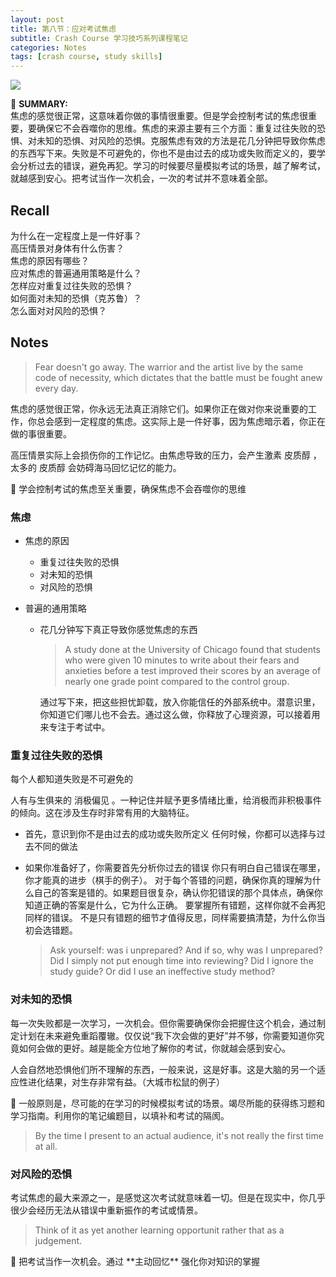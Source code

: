 ```yaml
---
layout: post
title: 第八节：应对考试焦虑
subtitle: Crash Course 学习技巧系列课程笔记
categories: Notes
tags: [crash course, study skills]
---
```


![](https://www.youtube.com/watch?v=t-9cqaRJMP4)

📌 **SUMMARY:**  
焦虑的感觉很正常，这意味着你做的事情很重要。但是学会控制考试的焦虑很重要，要确保它不会吞噬你的思维。焦虑的来源主要有三个方面：重复过往失败的恐惧、对未知的恐惧、对风险的恐惧。克服焦虑有效的方法是花几分钟把导致你焦虑的东西写下来。失败是不可避免的，你也不是由过去的成功或失败而定义的，要学会分析过去的错误，避免再犯。学习的时候要尽量模拟考试的场景，越了解考试，就越感到安心。把考试当作一次机会，一次的考试并不意味着全部。

## Recall

为什么在一定程度上是一件好事？  
高压情景对身体有什么伤害？  
焦虑的原因有哪些？  
应对焦虑的普遍通用策略是什么？  
怎样应对重复过往失败的恐惧？  
如何面对未知的恐惧（克苏鲁）？  
怎么面对对风险的恐惧？

## Notes

> Fear doesn't go away. The warrior and the artist live by the same code of necessity, which dictates that the battle must be fought anew every day.


焦虑的感觉很正常，你永远无法真正消除它们。如果你正在做对你来说重要的工作，你总会感到一定程度的焦虑。这实际上是一件好事，因为焦虑暗示着，你正在做的事很重要。

高压情景实际上会损伤你的工作记忆。由焦虑导致的压力，会产生激素 皮质醇 ，太多的 皮质醇 会妨碍海马回忆记忆的能力。

<aside>
📌 学会控制考试的焦虑至关重要，确保焦虑不会吞噬你的思维
</aside>

### 焦虑

- 焦虑的原因
  - 重复过往失败的恐惧
  - 对未知的恐惧
  - 对风险的恐惧

- 普遍的通用策略
  - 花几分钟写下真正导致你感觉焦虑的东西
    > A study done at the University of Chicago found that students who were given 10 minutes to write about their fears and anxieties before a test improved their scores by an average of nearly one grade point compared to the control group.

    通过写下来，把这些担忧卸载，放入你能信任的外部系统中。潜意识里，你知道它们哪儿也不会去。通过这么做，你释放了心理资源，可以接着用来专注于考试中。

### 重复过往失败的恐惧  

每个人都知道失败是不可避免的

人有与生俱来的 消极偏见 。一种记住并赋予更多情绪比重，给消极而非积极事件的倾向。这在涉及生存时非常有用的大脑特征。

- 首先，意识到你不是由过去的成功或失败所定义
  任何时候，你都可以选择与过去不同的做法

- 如果你准备好了，你需要首先分析你过去的错误
  你只有明白自己错误在哪里，你才能真的进步（棋手的例子）。
  对于每个答错的问题，确保你真的理解为什么自己的答案是错的。如果题目很复杂，确认你犯错误的那个具体点，确保你知道正确的答案是什么，它为什么正确。
  要掌握所有错题，这样你就不会再犯同样的错误。
  不是只有错题的细节才值得反思，同样需要搞清楚，为什么你当初会选错题。


  > Ask yourself: was i unprepared? And if so, why was I unprepared? Did I simply not put enough time into reviewing? Did I ignore the study guide? Or did I use an ineffective study method?

### 对未知的恐惧

每一次失败都是一次学习，一次机会。但你需要确保你会把握住这个机会，通过制定计划在未来避免重蹈覆辙。仅仅说“我下次会做的更好”并不够，你需要知道你究竟如何会做的更好。越是能全方位地了解你的考试，你就越会感到安心。

人会自然地恐惧他们所不理解的东西，一般来说，这是好事。这是大脑的另一个适应性进化结果，对生存非常有益。（大城市松鼠的例子）

<aside>
📌 一般原则是，尽可能的在学习的时候模拟考试的场景。竭尽所能的获得练习题和学习指南。利用你的笔记编题目，以填补和考试的隔阂。
</aside>

  > By the time I present to an actual audience, it's not really the first time at all.

### 对风险的恐惧

考试焦虑的最大来源之一，是感觉这次考试就意味着一切。但是在现实中，你几乎很少会经历无法从错误中重新振作的考试或情景。
> Think of it as yet another learning opportunit rather that as a judgement.

<aside>
📌 把考试当作一次机会。通过 **主动回忆** 强化你对知识的掌握
</aside>

